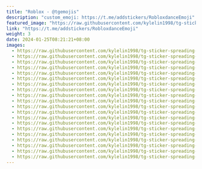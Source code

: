 ```yaml
---
title: "Roblox - @tgemojis"
description: "custom_emoji: https://t.me/addstickers/RobloxdanceEmoji"
featured_image: "https://raw.githubusercontent.com/kylelin1998/tg-sticker-spreading-worldwide-images/main/img/0f21bc06-e694-4a78-9503-675edf708d54.jpg"
link: "https://t.me/addstickers/RobloxdanceEmoji"
weight: 3
date: 2024-01-25T08:21:21+08:00
images:
  - https://raw.githubusercontent.com/kylelin1998/tg-sticker-spreading-worldwide-images/main/img/0f21bc06-e694-4a78-9503-675edf708d54.jpg
  - https://raw.githubusercontent.com/kylelin1998/tg-sticker-spreading-worldwide-images/main/img/6de2f7a1-7f82-4b11-adca-dbc66537b5bc.jpg
  - https://raw.githubusercontent.com/kylelin1998/tg-sticker-spreading-worldwide-images/main/img/092df938-230a-41a2-9101-ab2e690d3539.jpg
  - https://raw.githubusercontent.com/kylelin1998/tg-sticker-spreading-worldwide-images/main/img/d581176a-8da7-4b74-87a4-d1bd3296b39b.jpg
  - https://raw.githubusercontent.com/kylelin1998/tg-sticker-spreading-worldwide-images/main/img/521f2593-7930-4dc5-af23-544d52014863.jpg
  - https://raw.githubusercontent.com/kylelin1998/tg-sticker-spreading-worldwide-images/main/img/3c7033a3-2a7e-4897-a07e-4a65245f377b.jpg
  - https://raw.githubusercontent.com/kylelin1998/tg-sticker-spreading-worldwide-images/main/img/14367346-8c02-4d28-a741-f7b697a0a641.jpg
  - https://raw.githubusercontent.com/kylelin1998/tg-sticker-spreading-worldwide-images/main/img/32698a5a-17a5-4f08-af96-3a2f4891cf2c.jpg
  - https://raw.githubusercontent.com/kylelin1998/tg-sticker-spreading-worldwide-images/main/img/5ada8cd4-42e4-4ca5-9265-cdba4a4c0c52.jpg
  - https://raw.githubusercontent.com/kylelin1998/tg-sticker-spreading-worldwide-images/main/img/1f1b21c5-d64f-4eff-a06c-b86e6ec7b939.jpg
  - https://raw.githubusercontent.com/kylelin1998/tg-sticker-spreading-worldwide-images/main/img/20452d2a-f92b-43d9-a772-11b5ca4bc49b.jpg
  - https://raw.githubusercontent.com/kylelin1998/tg-sticker-spreading-worldwide-images/main/img/b700bb26-8a8d-4983-8688-80a41190e182.jpg
  - https://raw.githubusercontent.com/kylelin1998/tg-sticker-spreading-worldwide-images/main/img/eb02058e-2335-476d-9bdc-89705f676c1d.jpg
  - https://raw.githubusercontent.com/kylelin1998/tg-sticker-spreading-worldwide-images/main/img/e4f5ef0b-a2b2-405b-ad79-83e2bd272f74.jpg
  - https://raw.githubusercontent.com/kylelin1998/tg-sticker-spreading-worldwide-images/main/img/d6ecbce1-e496-47ff-9d5b-3009d8377793.jpg
  - https://raw.githubusercontent.com/kylelin1998/tg-sticker-spreading-worldwide-images/main/img/d3443985-5b01-426b-81ef-f7072ccd14db.jpg
  - https://raw.githubusercontent.com/kylelin1998/tg-sticker-spreading-worldwide-images/main/img/7390744e-c110-43a4-9088-1345255b9a95.jpg
  - https://raw.githubusercontent.com/kylelin1998/tg-sticker-spreading-worldwide-images/main/img/c2c33106-dba7-41dc-b60e-6ee73e615f94.jpg
  - https://raw.githubusercontent.com/kylelin1998/tg-sticker-spreading-worldwide-images/main/img/75dba124-1a08-44c9-aad9-2e3339bb124d.jpg
  - https://raw.githubusercontent.com/kylelin1998/tg-sticker-spreading-worldwide-images/main/img/bb0f314b-d66f-4942-ab2f-e3b246445cee.jpg
---
```

